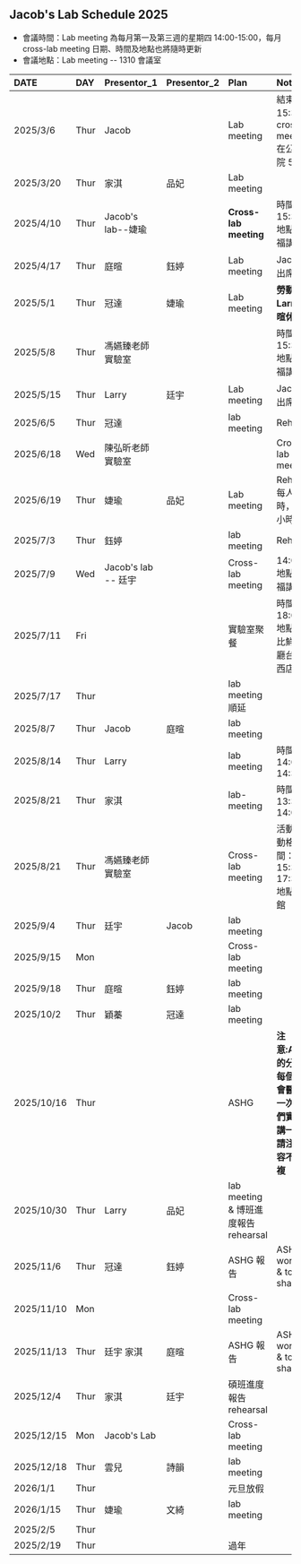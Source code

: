## Jacob's Lab Schedule 2025 
- 會議時間：Lab meeting 為每月第一及第三週的星期四 14:00-15:00，每月 cross-lab meeting 日期、時間及地點也將隨時更新  
- 會議地點：Lab meeting -- 1310 會議室  

| DATE | DAY | Presentor_1 | Presentor_2 | Plan | Note |
|:--|:--|:--|:--|:--|:--|
| 2025/3/6 | Thur  | Jacob ||Lab meeting| 結束後 15:30 有 cross-lab meeting 在公衛學院 505 |
| 2025/3/20 | Thur | 家淇 | 品妃 |Lab meeting||
| 2025/4/10 | Thur  | Jacob's lab--婕瑜||**Cross-lab meeting**|時間 15:30 <br>地點：幸福講堂 |
| 2025/4/17 | Thur | 庭暄| 鈺婷 | Lab meeting|Jacob不出席 |
| 2025/5/1 | Thur | 冠達 | 婕瑜 | Lab meeting      | **勞動節 Larry、庭暄休假**|
| 2025/5/8 | Thur | 馮嬿臻老師實驗室 |||時間 15:30 <br>地點：幸福講堂 |
| 2025/5/15  | Thur | Larry | 廷宇 | Lab meeting | Jacob不出席 |
| 2025/6/5 | Thur | 冠達 || lab meeting| Rehearsal |
| 2025/6/18  | Wed  | 陳弘昕老師實驗室 ||| Cross-lab meeting | 14:00  <br>地點：中研院 B1B 會議室  <br>行程：15:30 開完會後參觀 TWB --> 就地解散 |
| 2025/6/19  | Thur | 婕瑜 | 品妃 |Lab meeting | Rehearsal 每人一小時，共兩小時 |
| 2025/7/3  | Thur | 鈺婷| |lab meeting| Rehearsal |
| 2025/7/9  | Wed | Jacob's lab --  廷宇 || Cross-lab meeting | 14:00 <br>地點：幸福講堂 |
| 2025/7/11 | Fri ||| 實驗室聚餐 | 時間 18:00 <br>地點：吉比鮮釀餐廳台北南西店 |
| 2025/7/17 | Thur ||| lab meeting 順延 ||
| 2025/8/7  | Thur | Jacob | 庭暄 | lab meeting ||
| 2025/8/14 | Thur | Larry || lab meeting | 時間：14:00-14:30 |
| 2025/8/21 | Thur | 家淇 |  | lab-meeting | 時間：13:30-14:00 |
| 2025/8/21 | Thur | 馮嬿臻老師實驗室 || Cross-lab meeting | 活動：閃動格子 時間：15:30-17:30 <br>地點：公館 |
| 2025/9/4  | Thur  | 廷宇 | Jacob | lab meeting ||
| 2025/9/15 | Mon | | | Cross-lab meeting ||
| 2025/9/18 | Thur | 庭暄 | 鈺婷 | lab meeting ||
| 2025/10/2 | Thur  | 穎蓁 | 冠達 | lab meeting ||
| 2025/10/16 | Thur  ||| ASHG |**注意:ASHG的分享，每個人都會醫圖講一次，我們實驗室講一次。請注意內容不要重複**|
| 2025/10/30 | Thur | Larry | 品妃 | lab meeting & 博班進度報告 rehearsal ||
| 2025/11/6  | Thur | 冠達 | 鈺婷 | ASHG 報告 | ASHG workshop & topics shared |
| 2025/11/10 | Mon | | | Cross-lab meeting | |
| 2025/11/13 | Thur | 廷宇 家淇 | 庭暄 | ASHG 報告 | ASHG workshop & topics shared |
| 2025/12/4  | Thur | 家淇 | 廷宇 | 碩班進度報告 rehearsal ||
| 2025/12/15 | Mon | Jacob's Lab | | Cross-lab meeting ||
| 2025/12/18 | Thur | 雲兒 | 詩韻 | lab meeting ||
| 2026/1/1 | Thur ||| 元旦放假||
| 2026/1/15 | Thur | 婕瑜 | 文綺 | lab meeting ||
| 2025/2/5 | Thur |||||
| 2025/2/19| Thur ||| 過年 ||
